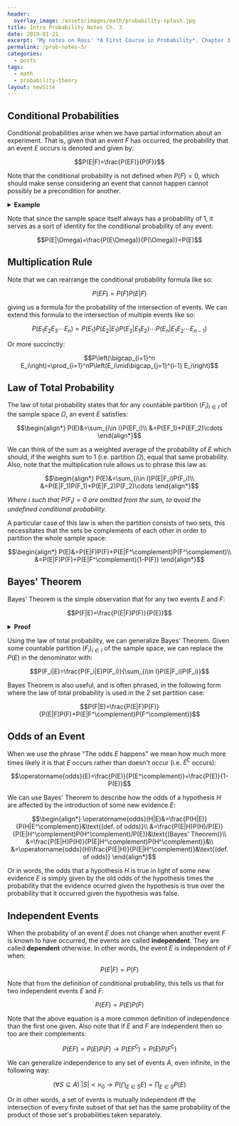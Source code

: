 ```yaml
---
header:
  overlay_image: /assets/images/math/probability-splash.jpg
title: Intro Probability Notes Ch. 3
date: 2019-01-21
excerpt: "My notes on Ross' *A First Course in Probability*. Chapter 3 - Conditional Probability and Independence"
permalink: /prob-notes-3/
categories:
  - posts
tags: 
  - math
  - probability-theory
layout: newSite
---
```


## Conditional Probabilities
Conditional probabilities arise when we have partial information about an experiment. That is, given that an event $F$ has occurred, the probability that an event $E$ occurs is denoted and given by:

$$P(E|F)=\frac{P(EF)}{P(F)}$$

Note that the conditional probability is not defined when $P(F)=0$, which should make sense considering an event that cannot happen cannot possibly be a precondition for another.

<details class="bordered">
<summary><strong>Example</strong></summary>
For example, suppose our sample space $S$ is the set of all outcomes of rolling two fair dice:

$$S=[1..6]\times[1..6]$$

What is the probability that the sum of the dice is 8, given that the first die we rolled was a 3? Here, event $E$ is rolling a 3 on the first die and event $F$ is getting a pair that adds to 8:

$$\begin{align*}
E&=\{(3,1),(3,2),(3,3),(3,4),(3,5),(3,6)\}\\
F&=\{(2,6),(3,5),(4,4),(5,3),(6,2)\}\\
EF&=\{(3,5)\}
\end{align*}$$

Remember that each dice roll is equally likely (i.e. this is a uniform distribution) and so the probabilities of the relevant events are:

$$\begin{align*}
P(F)&=\frac{|F|}{|S|}=\frac{5}{36}\\
P(EF)&=\frac{|EF|}{|S|}=\frac{1}{36}
\end{align*}$$

This leaves us with:

$$P(E|F)=\frac{P(EF)}{P(F)}=\frac{1}{5}$$
</details>

Note that since the sample space itself always has a probability of $1$, it serves as a sort of identity for the conditional probability of any event:

$$P(E|\Omega)=\frac{P(E\Omega)}{P(\Omega)}=P(E)$$

<!-- Conversely, the conditional probability formula is undefined for events having $0$ probability:

$$P(F)=0\implies P(E|F)=\frac{P(EF)}{P(F)}=\frac{0}{0}$$

This jives with our intuition as it doesn't make sense to consider the probability of an event $E$ under the precondition that an impossible event $F$ occurred. -->

## Multiplication Rule
Note that we can rearrange the conditional probability formula like so:

$$P(EF)=P(F)P(E|F)$$

giving us a formula for the probability of the intersection of events.
We can extend this formula to the intersection of multiple events like so:

$$P(E_1E_2E_3\cdots E_n)=P(E_1)P(E_2|E_1)P(E_3|E_1E_2)\cdots P(E_n|E_1E_2\cdots E_{n-1})$$

Or more succinctly:

$$P\left(\bigcap_{i=1}^n E_i\right)=\prod_{i=1}^nP\left(E_i\mid\bigcap_{j=1}^{i-1} E_i\right)$$

## Law of Total Probability
The law of total probability states that for any countable partition $(F_i)_{i\in I}$ of the sample space $\Omega$, an event $E$ satisfies:

$$\begin{align*}
P(E)&=\sum_{i\in I}P(EF_i)\\
&=P(EF_1)+P(EF_2)\cdots
\end{align*}$$

We can think of the sum as a weighted average of the probability of $E$ which should, if the weights sum to 1 (i.e. partition $\Omega$), equal that same probability. Also, note that the multiplication rule allows us to phrase this law as:

$$\begin{align*}
P(E)&=\sum_{i\in I}P(E|F_i)P(F_i)\\
&=P(E|F_1)P(F_1)+P(E|F_2)P(F_2)\cdots
\end{align*}$$

*Where $i$ such that $P(F_i)=0$ are omitted from the sum, to avoid the undefined conditional probability.*

A particular case of this law is when the partition consists of two sets, this necessitates that the sets be complements of each other in order to partition the whole sample space:

$$\begin{align*}
P(E)&=P(E|F)P(F)+P(E|F^\complement)P(F^\complement)\\
&=P(E|F)P(F)+P(E|F^\complement)(1-P(F))
\end{align*}$$

## Bayes' Theorem
Bayes' Theorem is the simple observation that for any two events $E$ and $F$:

$$P(F|E)=\frac{P(E|F)P(F)}{P(E)}$$

<!-- We can remove the discontinuity when $P(F)=0$ by writing it like so:

$$P(E|F)P(F)=P(F|E)P(E)$$ -->

<details class="bordered">
<summary><strong>Proof</strong></summary>
$$\begin{align*}
P(FE)&=P(F|E)P(E)\tag{Multiplication Rule}\\
P(E|F)&=\frac{P(EF)}{P(F)}\tag{Def. of conditional prob.}\\
&=\frac{P(FE)}{P(F)}\tag{Commutativity of intersection}\\
&=\frac{P(F|E)P(E)}{P(F)}\tag{substitution}\\
\end{align*}$$
</details>

Using the law of total probability, we can generalize Bayes' Theorem. Given some countable partition $(F_i)_{i\in I}$ of the sample space, we can replace the $P(E)$ in the denominator with:

$$P(F_i|E)=\frac{P(F_i|E)P(F_i)}{\sum_{i\in I}P(E|F_i)P(F_i)}$$

Bayes Theorem is also useful, and is often phrased, in the following form where the law of total probability is used in the 2 set partition case:

$$P(F|E)=\frac{P(E|F)P(F)}{P(E|F)P(F)+P(E|F^\complement)P(F^\complement)}$$

## Odds of an Event
When we use the phrase "The odds $E$ happens" we mean how much more times likely it is that $E$ occurs rather than doesn't occur (i.e. $E^\complement$ occurs):

$$\operatorname{odds}(E)=\frac{P(E)}{P(E^\complement)}=\frac{P(E)}{1-P(E)}$$

We can use Bayes' Theorem to describe how the odds of a hypothesis $H$ are affected by the introduction of some new evidence $E$:

$$\begin{align*}
\operatorname{odds}(H|E)&=\frac{P(H|E)}{P(H|E^\complement)}&\text{(def. of odds)}\\
&=\frac{P(E|H)P(H)/P(E)}{P(E|H^\complement)P(H^\complement)/P(E)}&\text{(Bayes' Theorem)}\\
&=\frac{P(E|H)P(H)}{P(E|H^\complement)P(H^\complement)}&\\
&=\operatorname{odds}(H)\frac{P(E|H)}{P(E|H^\complement)}&\text{(def. of odds)}
\end{align*}$$

Or in words, the odds that a hypothesis $H$ is true in light of some new evidence $E$ is simply given by the old odds of the hypothesis times the probability that the evidence ocurred given the hypothesis is true over the probability that it occurred given the hypothesis was false.

## Independent Events
When the probability of an event $E$ does not change when another event $F$ is known to have occurred, the events are called **independent**. They are called **dependent** otherwise. In other words, the event $E$ is independent of $F$ when:

$$P(E|F)=P(F)$$

Note that from the definition of conditional probability, this tells us that for two independent events $E$ and $F$:

$$P(EF)=P(E)P(F)$$

Note that the above equation is a more common definition of independence than the first one given. Also note that if $E$ and $F$ are independent then so too are their complements:

$$P(EF)=P(E)P(F)\rightarrow P(EF^\complement)=P(E)P(F^\complement)$$

We can generalize independence to any set of events $A$, even infinite, in the following way:

$$(\forall S\subseteq A)\ |S|\lt\aleph_0\rightarrow P\left(\bigcap_{E\in S} E\right)=\prod_{E\in S} P\left(E\right)$$

Or in other words, a set of events is mutually independent iff the intersection of every finite subset of that set has the same probability of the product of those set's probabilities taken separately.
